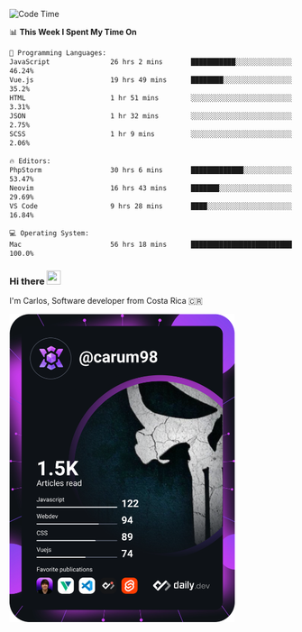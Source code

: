 
<!--START_SECTION:waka-->
![Code Time](http://img.shields.io/badge/Code%20Time-8%2C574%20hrs%208%20mins-blue)

📊 **This Week I Spent My Time On** 

```text
💬 Programming Languages: 
JavaScript               26 hrs 2 mins       ███████████░░░░░░░░░░░░░░   46.24% 
Vue.js                   19 hrs 49 mins      ████████░░░░░░░░░░░░░░░░░   35.2% 
HTML                     1 hr 51 mins        ░░░░░░░░░░░░░░░░░░░░░░░░░   3.31% 
JSON                     1 hr 32 mins        ░░░░░░░░░░░░░░░░░░░░░░░░░   2.75% 
SCSS                     1 hr 9 mins         ░░░░░░░░░░░░░░░░░░░░░░░░░   2.06%

🔥 Editors: 
PhpStorm                 30 hrs 6 mins       █████████████░░░░░░░░░░░░   53.47% 
Neovim                   16 hrs 43 mins      ███████░░░░░░░░░░░░░░░░░░   29.69% 
VS Code                  9 hrs 28 mins       ████░░░░░░░░░░░░░░░░░░░░░   16.84%

💻 Operating System: 
Mac                      56 hrs 18 mins      █████████████████████████   100.0%

```


<!--END_SECTION:waka-->

### Hi there <img src="https://media.giphy.com/media/hvRJCLFzcasrR4ia7z/giphy.gif" width="25px" height="25px">

I'm Carlos, Software developer from Costa Rica 🇨🇷

<a href="https://app.daily.dev/carum98"><img src="https://github.com/carum98/carum98/blob/main/devcard.svg" width="400" alt="Carlos Umaña Acevedo's Dev Card"/></a>
